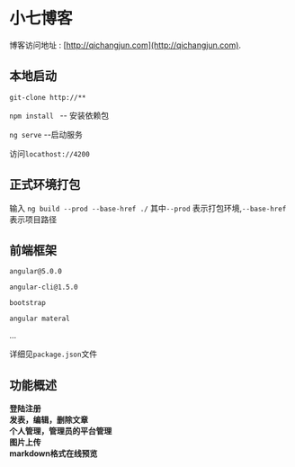 # 小七博客

 博客访问地址 : [http://qichangjun.com](http://qichangjun.com).

## 本地启动 

 `git-clone http://**` <br>

 `npm install ` -- 安装依赖包<br>

 `ng serve` --启动服务<br>

 访问`locathost://4200` 

## 正式环境打包

输入 `ng build --prod --base-href ./` 其中`--prod` 表示打包环境,`--base-href`表示项目路径

## 前端框架

`angular@5.0.0` <br>

`angular-cli@1.5.0` <br>

`bootstrap` <br>

`angular materal` <br>

... <br>

详细见`package.json`文件

## 功能概述

 **登陆注册** <br>
 **发表，编辑，删除文章** <br>
 **个人管理，管理员的平台管理** <br>
 **图片上传** <br>
 **markdown格式在线预览** <br>